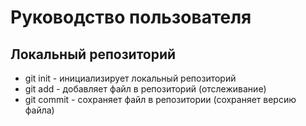 # Руководство пользователя
## Локальный репозиторий
* git init - инициализирует локальный репозиторий
* git add - добавляет файл в репозиторий (отслеживание)
* git commit - сохраняет файл в репозитории (сохраняет версию файла)